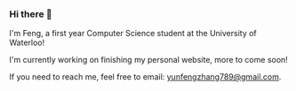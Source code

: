 ### Hi there 👋

I'm Feng, a first year Computer Science student at the University of Waterloo!

I'm currently working on finishing my personal website, more to come soon!

If you need to reach me, feel free to email: [yunfengzhang789@gmail.com](mailto:yunfengzhang789@gmail.com).
<!--
**fengzhang789/fengzhang789** is a ✨ _special_ ✨ repository because its `README.md` (this file) appears on your GitHub profile.

Here are some ideas to get you started:

- 🔭 I’m currently working on ...
- 🌱 I’m currently learning ...
- 👯 I’m looking to collaborate on ...
- 🤔 I’m looking for help with ...
- 💬 Ask me about ...
- 📫 How to reach me: ...
- 😄 Pronouns: ...
- ⚡ Fun fact: ...
-->
